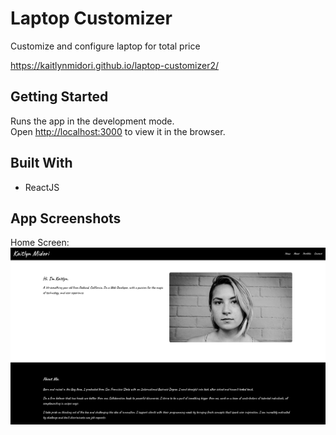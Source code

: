 
# Laptop Customizer

Customize and configure laptop for total price

https://kaitlynmidori.github.io/laptop-customizer2/

## Getting Started

Runs the app in the development mode.\
Open [http://localhost:3000](http://localhost:3000) to view it in the browser.

## Built With

* ReactJS

## App Screenshots
Home Screen:
![](images/home.png)
